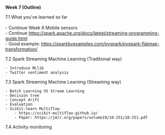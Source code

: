 **Week 7 (Outline)** 

7.1 What you've learned so far</br>  
    - Continue Week 6 Mobile sensors  </br>
    - Continue https://spark.apache.org/docs/latest/streaming-programming-guide.html  </br>
    - Good example: https://sparkbyexamples.com/pyspark/pyspark-flatmap-transformation/  </br>

7.2 Spark Streaming Machine Learning (Traditional way)

    - Introduce MLlib
    - Twitter sentiment analysis

7.3 Spark Streaming Machine Learning (Streaming way)

    - Batch Learning VS Stream Learning
    - Decision tree
    - Concept drift
    - Evaluation
    - Scikit-learn Multiflow
        - https://scikit-multiflow.github.io/
        - Paper: https://jmlr.org/papers/volume19/18-251/18-251.pdf


7.4 Activity monitoring
